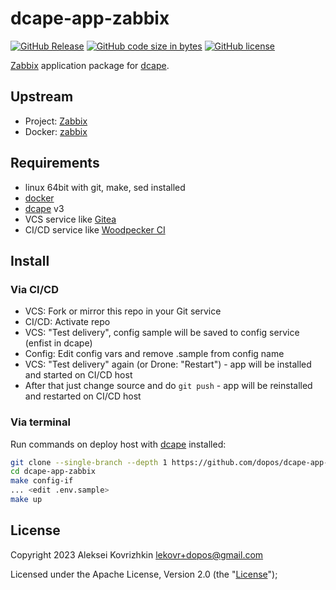 # dcape-app-zabbix

[![GitHub Release][1]][2] [![GitHub code size in bytes][3]]() [![GitHub license][4]][5]

[1]: https://img.shields.io/github/release/dopos/dcape-app-zabbix.svg
[2]: https://github.com/dopos/dcape-app-zabbix/releases
[3]: https://img.shields.io/github/languages/code-size/dopos/dcape-app-zabbix.svg
[4]: https://img.shields.io/github/license/dopos/dcape-app-zabbix.svg
[5]: LICENSE

[Zabbix](https://www.zabbix.com/) application package for [dcape](https://github.com/dopos/dcape).

## Upstream

* Project: [Zabbix](https://www.zabbix.com/)
* Docker: [zabbix](https://hub.docker.com/u/zabbix)

## Requirements

* linux 64bit with git, make, sed installed
* [docker](http://docker.io)
* [dcape](https://github.com/dopos/dcape) v3
* VCS service like [Gitea](https://gitea.io)
* CI/CD service like [Woodpecker CI](https://woodpecker-ci.org/)

## Install

### Via CI/CD

* VCS: Fork or mirror this repo in your Git service
* CI/CD: Activate repo
* VCS: "Test delivery", config sample will be saved to config service (enfist in dcape)
* Config: Edit config vars and remove .sample from config name
* VCS: "Test delivery" again (or Drone: "Restart") - app will be installed and started on CI/CD host
* After that just change source and do `git push` - app will be reinstalled and restarted on CI/CD host

### Via terminal

Run commands on deploy host with [dcape](https://github.com/dopos/dcape) installed:
```bash
git clone --single-branch --depth 1 https://github.com/dopos/dcape-app-zabbix.git
cd dcape-app-zabbix
make config-if
... <edit .env.sample>
make up
```

## License

Copyright 2023 Aleksei Kovrizhkin <lekovr+dopos@gmail.com>

Licensed under the Apache License, Version 2.0 (the "[License](LICENSE)");
